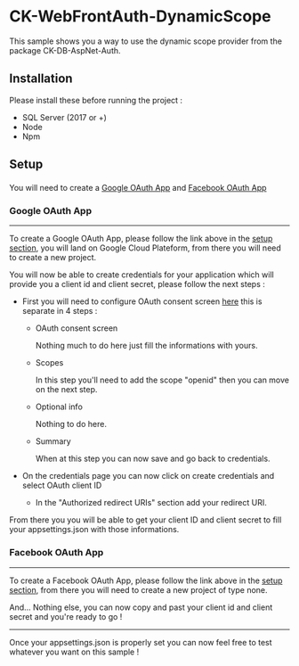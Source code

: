 # CK-WebFrontAuth-DynamicScope

This sample shows you a way to use the dynamic scope provider from the package CK-DB-AspNet-Auth.

## Installation
Please install these before running the project :
- SQL Server (2017 or +)
- Node
- Npm

## <p id="setup">Setup</p>
You will need to create a [Google OAuth App](https://console.cloud.google.com/apis/credentials) and [Facebook OAuth App](https://developers.facebook.com/apps)

### Google OAuth App
---
To create a Google OAuth App, please follow the link above in the [setup section](#setup), you will land on Google Cloud Plateform, from there you will need to create a new project.

You will now be able to create credentials for your application which will provide you a client id and client secret, please follow the next steps :
- First you will need to configure OAuth consent screen [here](https://console.cloud.google.com/apis/credentials/consent) this is separate in 4 steps :
  - OAuth consent screen

    Nothing much to do here just fill the informations with yours.

  - Scopes
    
    In this step you'll need to add the scope "openid" then you can move on the next step.

  - Optional info
    
    Nothing to do here.

  - Summary
    
    When at this step you can now save and go back to credentials.

- On the credentials page you can now click on create credentials and select OAuth client ID
  - In the "Authorized redirect URIs" section add your redirect URI.
  
From there you you will be able to get your client ID and client secret to fill your appsettings.json with those informations.

### Facebook OAuth App
---
To create a Facebook OAuth App, please follow the link above in the [setup section](#setup), from there you will need to create a new project of type none.

And... Nothing else, you can now copy and past your client id and client secret and you're ready to go !

---

Once your appsettings.json is properly set you can now feel free to test whatever you want on this sample !